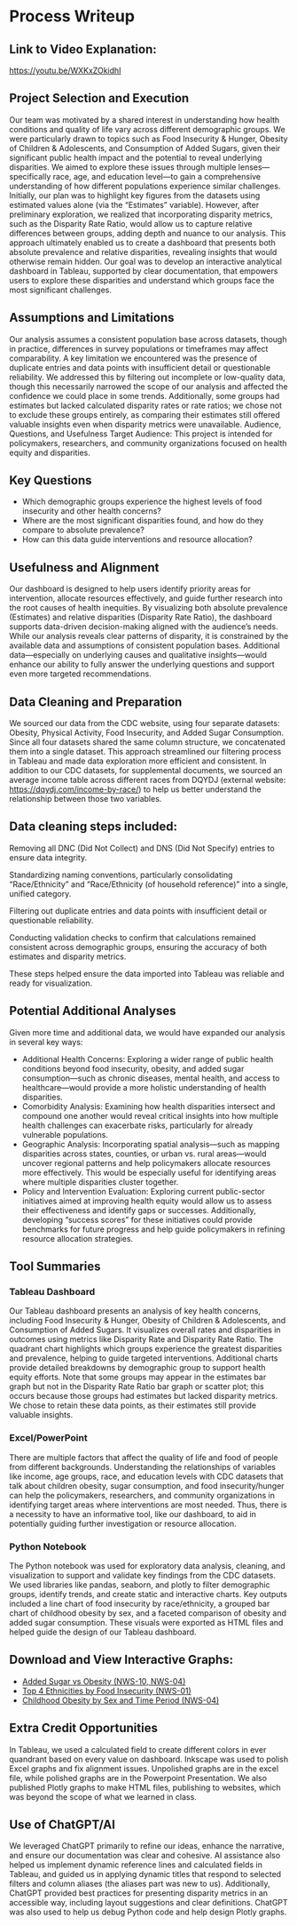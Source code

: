 # Process Writeup
## Link to Video Explanation: 
https://youtu.be/WXKxZOkidhI
## Project Selection and Execution
Our team was motivated by a shared interest in understanding how health conditions and quality of life vary across different demographic groups. We were particularly drawn to topics such as Food Insecurity & Hunger, Obesity of Children & Adolescents, and Consumption of Added Sugars, given their significant public health impact and the potential to reveal underlying disparities. We aimed to explore these issues through multiple lenses—specifically race, age, and education level—to gain a comprehensive understanding of how different populations experience similar challenges.
Initially, our plan was to highlight key figures from the datasets using estimated values alone (via the “Estimates” variable). However, after preliminary exploration, we realized that incorporating disparity metrics, such as the Disparity Rate Ratio, would allow us to capture relative differences between groups, adding depth and nuance to our analysis. This approach ultimately enabled us to create a dashboard that presents both absolute prevalence and relative disparities, revealing insights that would otherwise remain hidden. Our goal was to develop an interactive analytical dashboard in Tableau, supported by clear documentation, that empowers users to explore these disparities and understand which groups face the most significant challenges.
## Assumptions and Limitations
Our analysis assumes a consistent population base across datasets, though in practice, differences in survey populations or timeframes may affect comparability. A key limitation we encountered was the presence of duplicate entries and data points with insufficient detail or questionable reliability. We addressed this by filtering out incomplete or low-quality data, though this necessarily narrowed the scope of our analysis and affected the confidence we could place in some trends. Additionally, some groups had estimates but lacked calculated disparity rates or rate ratios; we chose not to exclude these groups entirely, as comparing their estimates still offered valuable insights even when disparity metrics were unavailable.
Audience, Questions, and Usefulness
Target Audience: This project is intended for policymakers, researchers, and community organizations focused on health equity and disparities.
## Key Questions
- Which demographic groups experience the highest levels of food insecurity and other health concerns?
- Where are the most significant disparities found, and how do they compare to absolute prevalence?
- How can this data guide interventions and resource allocation?


## Usefulness and Alignment
Our dashboard is designed to help users identify priority areas for intervention, allocate resources effectively, and guide further research into the root causes of health inequities. By visualizing both absolute prevalence (Estimates) and relative disparities (Disparity Rate Ratio), the dashboard supports data-driven decision-making aligned with the audience’s needs.
While our analysis reveals clear patterns of disparity, it is constrained by the available data and assumptions of consistent population bases. Additional data—especially on underlying causes and qualitative insights—would enhance our ability to fully answer the underlying questions and support even more targeted recommendations.
## Data Cleaning and Preparation
We sourced our data from the CDC website, using four separate datasets: Obesity, Physical Activity, Food Insecurity, and Added Sugar Consumption. Since all four datasets shared the same column structure, we concatenated them into a single dataset. This approach streamlined our filtering process in Tableau and made data exploration more efficient and consistent. In addition to our CDC datasets, for supplemental documents, we sourced an average income table across different  races from DQYDJ (external website: https://dqydj.com/income-by-race/) to help us better understand the relationship between those two variables.
## Data cleaning steps included:
Removing all DNC (Did Not Collect) and DNS (Did Not Specify) entries to ensure data integrity.


Standardizing naming conventions, particularly consolidating “Race/Ethnicity” and “Race/Ethnicity (of household reference)” into a single, unified category.


Filtering out duplicate entries and data points with insufficient detail or questionable reliability.


Conducting validation checks to confirm that calculations remained consistent across demographic groups, ensuring the accuracy of both estimates and disparity metrics.


These steps helped ensure the data imported into Tableau was reliable and ready for visualization.
## Potential Additional Analyses
Given more time and additional data, we would have expanded our analysis in several key ways:
- Additional Health Concerns: Exploring a wider range of public health conditions beyond food insecurity, obesity, and added sugar consumption—such as chronic diseases, mental health, and access to healthcare—would provide a more holistic understanding of health disparities.
- Comorbidity Analysis: Examining how health disparities intersect and compound one another would reveal critical insights into how multiple health challenges can exacerbate risks, particularly for already vulnerable populations.
- Geographic Analysis: Incorporating spatial analysis—such as mapping disparities across states, counties, or urban vs. rural areas—would uncover regional patterns and help policymakers allocate resources more effectively. This would be especially useful for identifying areas where multiple disparities cluster together.
- Policy and Intervention Evaluation: Exploring current public-sector initiatives aimed at improving health equity would allow us to assess their effectiveness and identify gaps or successes. Additionally, developing “success scores” for these initiatives could provide benchmarks for future progress and help guide policymakers in refining resource allocation strategies.


## Tool Summaries
### Tableau Dashboard
Our Tableau dashboard presents an analysis of key health concerns, including Food Insecurity & Hunger, Obesity of Children & Adolescents, and Consumption of Added Sugars. It visualizes overall rates and disparities in outcomes using metrics like Disparity Rate and Disparity Rate Ratio. The quadrant chart highlights which groups experience the greatest disparities and prevalence, helping to guide targeted interventions. Additional charts provide detailed breakdowns by demographic group to support health equity efforts. Note that some groups may appear in the estimates bar graph but not in the Disparity Rate Ratio bar graph or scatter plot; this occurs because those groups had estimates but lacked disparity metrics. We chose to retain these data points, as their estimates still provide valuable insights.
### Excel/PowerPoint
There are multiple factors that affect the quality of life and food of people from different backgrounds. Understanding the relationships of variables like income, age groups, race, and education levels with CDC datasets that talk about children obesity, sugar consumption, and food insecurity/hunger can help the policymakers, researchers, and community organizations in identifying target areas where interventions are most needed. Thus, there is a necessity to have an informative tool, like our dashboard, to aid in potentially guiding further investigation or resource allocation.
### Python Notebook
The Python notebook was used for exploratory data analysis, cleaning, and visualization to support and validate key findings from the CDC datasets. We used libraries like pandas, seaborn, and plotly to filter demographic groups, identify trends, and create static and interactive charts. Key outputs included a line chart of food insecurity by race/ethnicity, a grouped bar chart of childhood obesity by sex, and a faceted comparison of obesity and added sugar consumption. These visuals were exported as HTML files and helped guide the design of our Tableau dashboard.
## Download and View Interactive Graphs:
- [Added Sugar vs Obesity (NWS-10, NWS-04)](https://drive.google.com/uc?export=view&id=1vVhd9MkpJh4aK6WQhUUK7wL7J035YFxI)
- [Top 4 Ethnicities by Food Insecurity (NWS-01)](https://drive.google.com/uc?export=view&id=1PI0J62P2g49zmhqSnK-K7zaMDx4t06KV)
- [Childhood Obesity by Sex and Time Period (NWS-04)](https://drive.google.com/uc?export=view&id=1MSLi-05D-NzzAAswoaJ3kqu59TBGkIXk)
## Extra Credit Opportunities
In Tableau, we used a calculated field to create different colors in ever quandrant based on every value on dashboard. Inkscape was used to polish Excel graphs and fix alignment issues. Unpolished graphs are in the excel file, while polished graphs are in the Powerpoint Presentation. We also published Plotly graphs to make HTML files, publishing to websites, which was beyond the scope of what we learned in class. 
## Use of ChatGPT/AI
We leveraged ChatGPT primarily to refine our ideas, enhance the narrative, and ensure our documentation was clear and cohesive. AI assistance also helped us implement dynamic reference lines and calculated fields in Tableau, and guided us in applying dynamic titles that respond to selected filters and column aliases (the aliases part was new to us). Additionally, ChatGPT provided best practices for presenting disparity metrics in an accessible way, including layout suggestions and clear definitions. ChatGPT was also used to help us debug Python code and help design Plotly graphs.
